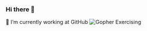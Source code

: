 ### Hi there 👋

🔭 I’m currently working at GitHub
![Gopher Exercising](https://www.google.com/url?sa=i&url=https%3A%2F%2Fvsoch.github.io%2F2018%2Flearning-go%2F&psig=AOvVaw2XX7z73dkHPBo7hMaa7Udl&ust=1647021558717000&source=images&cd=vfe&ved=0CAsQjRxqFwoTCLiev8mPvPYCFQAAAAAdAAAAABAT)

<!--
**isaacoviedo/isaacoviedo** is a ✨ _special_ ✨ repository because its `README.md` (this file) appears on your GitHub profile.

Here are some ideas to get you started:

- 🔭 I’m currently working on ...
- 🌱 I’m currently learning ...
- 👯 I’m looking to collaborate on ...
- 🤔 I’m looking for help with ...
- 💬 Ask me about ...
- 📫 How to reach me: ...
- 😄 Pronouns: ...
- ⚡ Fun fact: ...
-->
